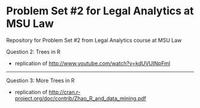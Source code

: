 # Problem Set #2 for Legal Analytics at MSU Law
Repository for Problem Set #2 from Legal Analytics course at MSU Law

Question 2: Trees in R
- replication of http://www.youtube.com/watch?v=kdUVUINpFmI 

----------

Question 3: More Trees in R
- replication of http://cran.r-project.org/doc/contrib/Zhao_R_and_data_mining.pdf
